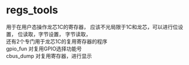 # regs_tools

用于在用户态操作龙芯1C的寄存器， 应该不光局限于1C和龙芯，可以进行位设置， 位读取，字节设置， 字节读取，  
还有2个专门用于龙芯1C的复用寄存器的程序  
gpio_fun 对复用GPIO选择功能号  
cbus_dump 对复用寄存器，进行显示  
